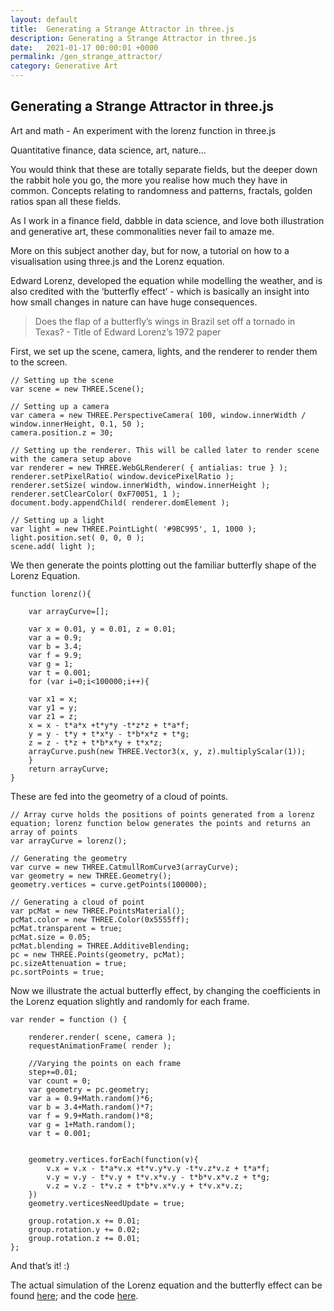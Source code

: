 ```yaml
---
layout: default
title:  Generating a Strange Attractor in three.js
description: Generating a Strange Attractor in three.js
date:   2021-01-17 00:00:01 +0000
permalink: /gen_strange_attractor/
category: Generative Art
---
```

## Generating a Strange Attractor in three.js

Art and math - An experiment with the lorenz function in three.js

Quantitative finance, data science, art, nature...

You would think that these are totally separate fields, but the deeper down the rabbit hole you go, the more you realise how much they have in common. Concepts relating to randomness and patterns, fractals, golden ratios span all these fields.

As I work in a finance field, dabble in data science, and love both illustration and generative art, these commonalities never fail to amaze me. 

More on this subject another day, but for now, a tutorial on how to a visualisation using three.js and the Lorenz equation.

Edward Lorenz, developed the equation while modelling the weather, and is also credited with the ‘butterfly effect’ - which is basically an insight into how small changes in nature can have huge consequences. 

> Does the flap of a butterfly’s wings in Brazil set off a tornado in Texas?  - Title of Edward Lorenz’s 1972 paper


First, we set up the scene, camera, lights, and the renderer to render them to the screen.
```
// Setting up the scene
var scene = new THREE.Scene();

// Setting up a camera
var camera = new THREE.PerspectiveCamera( 100, window.innerWidth / window.innerHeight, 0.1, 50 );
camera.position.z = 30;

// Setting up the renderer. This will be called later to render scene with the camera setup above
var renderer = new THREE.WebGLRenderer( { antialias: true } );
renderer.setPixelRatio( window.devicePixelRatio );
renderer.setSize( window.innerWidth, window.innerHeight );
renderer.setClearColor( 0xF70051, 1 );
document.body.appendChild( renderer.domElement );

// Setting up a light
var light = new THREE.PointLight( '#9BC995', 1, 1000 );
light.position.set( 0, 0, 0 );
scene.add( light );
```
We then generate the points plotting out the familiar butterfly shape of the Lorenz Equation.
```
function lorenz(){

    var arrayCurve=[];

    var x = 0.01, y = 0.01, z = 0.01;
    var a = 0.9;
    var b = 3.4;
    var f = 9.9;
    var g = 1;
    var t = 0.001;
    for (var i=0;i<100000;i++){

    var x1 = x;
    var y1 = y;
    var z1 = z;
    x = x - t*a*x +t*y*y -t*z*z + t*a*f; 
    y = y - t*y + t*x*y - t*b*x*z + t*g;
    z = z - t*z + t*b*x*y + t*x*z;
    arrayCurve.push(new THREE.Vector3(x, y, z).multiplyScalar(1));   
    }
    return arrayCurve;
}
```
These are fed into the geometry of a cloud of points.
```
// Array curve holds the positions of points generated from a lorenz equation; lorenz function below generates the points and returns an array of points
var arrayCurve = lorenz();

// Generating the geometry
var curve = new THREE.CatmullRomCurve3(arrayCurve);
var geometry = new THREE.Geometry();
geometry.vertices = curve.getPoints(100000);

// Generating a cloud of point
var pcMat = new THREE.PointsMaterial();
pcMat.color = new THREE.Color(0x5555ff);
pcMat.transparent = true;
pcMat.size = 0.05;
pcMat.blending = THREE.AdditiveBlending;
pc = new THREE.Points(geometry, pcMat);
pc.sizeAttenuation = true;
pc.sortPoints = true;
```
Now we illustrate the actual butterfly effect, by changing the coefficients in the Lorenz equation slightly and randomly for each frame.
```
var render = function () {

    renderer.render( scene, camera );
    requestAnimationFrame( render );

    //Varying the points on each frame
    step+=0.01;
    var count = 0;
    var geometry = pc.geometry;
    var a = 0.9+Math.random()*6;
    var b = 3.4+Math.random()*7;
    var f = 9.9+Math.random()*8;
    var g = 1+Math.random();
    var t = 0.001;


    geometry.vertices.forEach(function(v){
        v.x = v.x - t*a*v.x +t*v.y*v.y -t*v.z*v.z + t*a*f; 
        v.y = v.y - t*v.y + t*v.x*v.y - t*b*v.x*v.z + t*g;
        v.z = v.z - t*v.z + t*b*v.x*v.y + t*v.x*v.z;
    })
    geometry.verticesNeedUpdate = true;

    group.rotation.x += 0.01;
    group.rotation.y += 0.02;
    group.rotation.z += 0.01;
};
```
And that’s it! :)

The actual simulation of the Lorenz equation and the butterfly effect can be found [here][1]; and the code [here][2].

[1]:	https://playgrdstar.github.io/lorenz_threejs/
[2]:	https://github.com/playgrdstar/lorenz_threejs